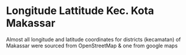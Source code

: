 # Longitude Lattitude Kec. Kota Makassar
  Almost all longitude and latitude coordinates for districts (kecamatan) of Makassar were sourced from OpenStreetMap & one from google maps
